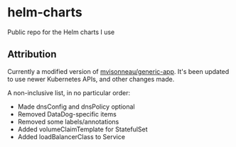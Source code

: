 # helm-charts
Public repo for the Helm charts I use

## Attribution
Currently a modified version of [mvisonneau/generic-app](https://github.com/mvisonneau/helm-charts/tree/main/charts/generic-app). It's been updated to use newer Kubernetes APIs, and other changes made.

A non-inclusive list, in no particular order:

* Made dnsConfig and dnsPolicy optional
* Removed DataDog-specific items
* Removed some labels/annotations
* Added volumeClaimTemplate for StatefulSet
* Added loadBalancerClass to Service

